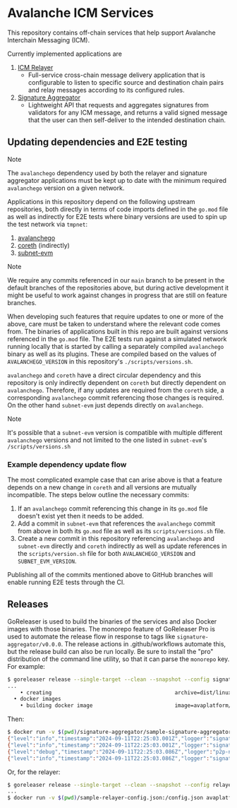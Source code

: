 # Avalanche ICM Services

This repository contains off-chain services that help support Avalanche Interchain Messaging (ICM).

Currently implemented applications are 

1. [ICM Relayer](relayer/README.md)
    - Full-service cross-chain message delivery application that is configurable to listen to specific source and destination chain pairs and relay messages according to its configured rules.
2. [Signature Aggregator](signature-aggregator/README.md)
    - Lightweight API that requests and aggregates signatures from validators for any ICM message, and returns a valid signed message that the user can then self-deliver to the intended destination chain.

## Updating dependencies and E2E testing

> [!NOTE]
> The `avalanchego` dependency used by both the relayer and signature aggregator applications must be kept up to date with the minimum required `avalanchego` version on a given network.

Applications in this repository depend on the following upstream repositories, both directly in terms of code imports defined in the `go.mod` file as well as indirectly for E2E tests where binary versions are used to spin up the test network via `tmpnet`:

1.  [avalanchego](https://github.com/ava-labs/avalanchego/)
2.  [coreth](https://github.com/ava-labs/coreth) (indirectly)
3.  [subnet-evm](https://github.com/ava-labs/subnet-evm)

> [!NOTE]
> We require any commits referenced in our `main` branch to be present in the default branches of the repositories above, but during active development it might be useful to work against changes in progress that are still on feature branches.

When developing such features that require updates to one or more of the above, care must be taken to understand where the relevant code comes from. The binaries of applications built in this repo are built against versions referenced in the `go.mod` file. The E2E tests run against a simulated network running locally that is started by calling a separately compiled `avalanchego` binary as well as its plugins. These are compiled based on the values of `AVALANCHEGO_VERSION` in this repository's `./scripts/versions.sh`.

`avalanchego` and `coreth` have a direct circular dependency and this repository is only indirectly dependent on `coreth` but directly dependent on `avalanchego`. Therefore, if any updates are required from the `coreth` side, a corresponding `avalanchego` commit referencing those changes is required. On the other hand `subnet-evm` just depends directly on `avalanchego`.

> [!NOTE]
> It's possible that a `subnet-evm` version is compatible with multiple different `avalanchego` versions and not limited to the one listed in `subnet-evm`'s `/scripts/versions.sh`

### Example dependency update flow

The most complicated example case that can arise above is that a feature depends on a new change in `coreth` and all versions are mutually incompatible. The steps below outline the necessary commits:

1. If an `avalanchego` commit referencing this change in its `go.mod` file doesn't exist yet then it needs to be added.
2. Add a commit in `subnet-evm` that references the `avalanchego` commit from above in both its `go.mod` file as well as its `scripts/versions.sh` file. 
3. Create a new commit in this repository referencing `avalanchego` and `subnet-evm` directly and `coreth` indirectly as well as update references in the `scripts/version.sh` file for both `AVALANCHEGO_VERSION` and `SUBNET_EVM_VERSION`.

Publishing all of the commits mentioned above to GitHub branches will enable running E2E tests through the CI.

## Releases
GoReleaser is used to build the binaries of the services and also Docker images with those binaries. The monorepo feature of GoReleaser Pro is used to automate the release flow in response to tags like `signature-aggregator/v0.0.0`. The release actions in .github/workflows automate this, but the release build can also be run locally. Be sure to install the "pro" distribution of the command line utility, so that it can parse the `monorepo` key. For example:

```bash
$ goreleaser release --single-target --clean --snapshot --config signature-aggregator/.goreleaser.yml
...
    • creating                                       archive=dist/linux_amd64/signature-aggregator_0.1.0-rc0-SNAPSHOT-3c2ae78_linux_amd64.tar.gz
  • docker images
    • building docker image                          image=avaplatform/signature-aggregator:v0.1.0-rc0-amd64
```

Then:

```bash
$ docker run -v $(pwd)/signature-aggregator/sample-signature-aggregator-config.json:/config.json avaplatform/signature-aggregator:v0.1.0-rc0-amd64 --config-file /config.json
{"level":"info","timestamp":"2024-09-11T22:25:03.001Z","logger":"signature-aggregator","caller":"main/main.go:76","msg":"Initializing signature-aggregator"}
{"level":"info","timestamp":"2024-09-11T22:25:03.001Z","logger":"signature-aggregator","caller":"main/main.go:79","msg":"Initializing app request network"}
{"level":"debug","timestamp":"2024-09-11T22:25:03.086Z","logger":"p2p-network","caller":"dialer/dialer.go:52","msg":"creating dialer","throttleRPS":50,"dialTimeout":30000000000}
{"level":"info","timestamp":"2024-09-11T22:25:03.086Z","logger":"signature-aggregator","caller":"main/main.go:134","msg":"Initialization complete"}
```

Or, for the relayer:

```bash
$ goreleaser release --single-target --clean --snapshot --config relayer/.goreleaser.yml
...
$ docker run -v $(pwd)/sample-relayer-config.json:/config.json avaplatform/icm-relayer:v1.0.4-test12-amd64 --config-file /config.json
```
